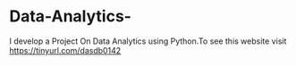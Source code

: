 # Data-Analytics-
I develop a Project On Data Analytics using Python.To see this website visit https://tinyurl.com/dasdb0142
